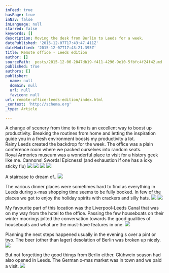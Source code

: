 ```yaml
---
inFeed: true
hasPage: true
inNav: false
inLanguage: null
starred: false
keywords: []
description: Moving the desk from Berlin to Leeds for a week.
datePublished: '2015-12-07T17:43:47.411Z'
dateModified: '2015-12-07T17:43:21.395Z'
title: Remote office - Leeds edition
author: []
sourcePath: _posts/2015-12-06-2047db19-f411-4296-9e10-5fbfc4f24f42.md
published: true
authors: []
publisher:
  name: null
  domain: null
  url: null
  favicon: null
url: remote-office-leeds-edition/index.html
_context: 'http://schema.org'
_type: Article

---
```

A change of scenery from time to time is an excellent way to boost up productivity. Breaking the routines from home and letting the inspiration guide you in a fresh environment boosts my productivity a lot.   
Rainy Leeds created the backdrop for the week. The office was a plain conference room where we packed ourselves into random seats.  
Royal Armories museum was a wonderful place to visit for a history geek like me. Cannons! Swords! Epicness! (and exhaustion if one has a icky sticky flu) ![](https://the-grid-user-content.s3-us-west-2.amazonaws.com/48cdc7aa-35b5-470d-88bf-4bb9fd25f925.jpg)
![](https://the-grid-user-content.s3-us-west-2.amazonaws.com/30f43a69-b382-4681-b62c-60fc61affa42.jpg)
![](https://the-grid-user-content.s3-us-west-2.amazonaws.com/86170faf-6127-4a86-b71d-c7d03e1edbd6.gif)
![](https://the-grid-user-content.s3-us-west-2.amazonaws.com/d6733f85-0dfa-451d-be11-26b6827b7722.jpg)

A staircase to dream of..
![](https://the-grid-user-content.s3-us-west-2.amazonaws.com/29e0a225-7bbf-4ea2-9bb0-2fe5bbae013d.jpg)

The various dinner places were sometimes hard to find as everything in Leeds during x-mas shopping time seems to be fully booked. In few of the places we got to enjoy the holiday spirits with crackers and silly hats.
![](https://the-grid-user-content.s3-us-west-2.amazonaws.com/8d83de99-ccc3-460e-b43b-1b38ffea6374.jpg)
![](https://the-grid-user-content.s3-us-west-2.amazonaws.com/8b46dde6-b1c3-4420-931a-c0aa33e27ead.jpg)

My favourite part of this location was the Liverpool-Leeds Canal that was on my way from the hotel to the office. Passing the few houseboats on their winter moorings  jolted the conversation towards the good qualities of houseboats and what are the must-have features in one.
![](https://the-grid-user-content.s3-us-west-2.amazonaws.com/195324a2-095c-452c-ba5b-7ea824f7ea9e.jpg)

Planning the next steps happened usually in the evening s over a pint or two. The beer (other than lager) desolation of Berlin was broken up nicely.
![](https://the-grid-user-content.s3-us-west-2.amazonaws.com/c0cb9d4b-c670-4188-92f4-18b71b0e7943.jpg)

But not forgetting the good things from Berlin either. Glühwein season had also opened in Leeds. The German x-mas market was in town and we paid a visit.
![](https://the-grid-user-content.s3-us-west-2.amazonaws.com/0a8976cd-a1a9-487e-8743-a608a25e8acc.jpg)